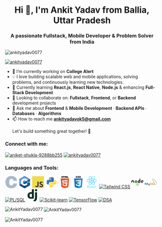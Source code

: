 <h1 align="center">Hi 👋, I'm Ankit Yadav from Ballia, Uttar Pradesh</h1>
<h3 align="center">A passionate Fullstack, Mobile Developer & Problem Solver from India</h3>

<p align="left"> <img src="https://komarev.com/ghpvc/?username=ankityadav0077&label=Profile%20views&color=0e75b6&style=flat" alt="ankityadav0077" /> </p>

<p align="left"> <a href="https://github.com/ryo-ma/github-profile-trophy"><img src="https://github-profile-trophy.vercel.app/?username=ankityadav0077" alt="ankityadav0077" /></a> </p>

- 🔭 I’m currently working on **College Alert**
- 💡 I love building scalable web and mobile applications, solving problems, and continuously learning new technologies.
- 🌱 Currently learning **React.js**, **React Native**, **Node.js** & enhancing **Full-Stack Development**
- 👯 Looking to collaborate on: **Fullstack**, **Frontend**, or **Backend** development projects
- 💬 Ask me about **Frontend** & **Mobile Development** · **Backend APIs** · **Databases** · **Algorithms**
- 📫 How to reach me **ankityadavok5@gmail.com**
   <br> </br>
  Let's build something great together! 🚀

<h3 align="left">Connect with me:</h3>
<p align="left">
<a href="https://www.linkedin.com/in/ankit-yadav-01b38b281/" target="blank"><img align="center" src="https://raw.githubusercontent.com/rahuldkjain/github-profile-readme-generator/master/src/images/icons/Social/linked-in-alt.svg" alt="aniket-shukla-9288bb255" height="30" width="40" /></a>
<a href="https://www.leetcode.com/ankityadavok5" target="blank"><img align="center" src="https://raw.githubusercontent.com/rahuldkjain/github-profile-readme-generator/master/src/images/icons/Social/leet-code.svg" alt="ankityadav0077" height="30" width="40" /></a>
</p>

<h3 align="left">Languages and Tools:</h3>
<p align="left">  <a href="https://www.cprogramming.com/" target="_blank"><img src="https://raw.githubusercontent.com/devicons/devicon/master/icons/c/c-original.svg" alt="C" width="40" height="40"/></a>
  <a href="https://www.w3schools.com/cpp/" target="_blank"><img src="https://raw.githubusercontent.com/devicons/devicon/master/icons/cplusplus/cplusplus-original.svg" alt="C++" width="40" height="40"/></a>
  <a href="https://developer.mozilla.org/en-US/docs/Web/JavaScript" target="_blank"><img src="https://raw.githubusercontent.com/devicons/devicon/master/icons/javascript/javascript-original.svg" alt="JavaScript" width="40" height="40"/></a>
  <a href="https://www.python.org" target="_blank"><img src="https://raw.githubusercontent.com/devicons/devicon/master/icons/python/python-original.svg" alt="Python" width="40" height="40"/></a>
  <a href="https://www.w3.org/html/" target="_blank"><img src="https://raw.githubusercontent.com/devicons/devicon/master/icons/html5/html5-original-wordmark.svg" alt="HTML5" width="40" height="40"/></a>
  <a href="https://www.w3schools.com/css/" target="_blank"><img src="https://raw.githubusercontent.com/devicons/devicon/master/icons/css3/css3-original-wordmark.svg" alt="CSS3" width="40" height="40"/></a>
  <a href="https://reactjs.org/" target="_blank"><img src="https://raw.githubusercontent.com/devicons/devicon/master/icons/react/react-original-wordmark.svg" alt="React" width="40" height="40"/></a>
  <a href="https://tailwindcss.com/" target="_blank"><img src="https://www.vectorlogo.zone/logos/tailwindcss/tailwindcss-icon.svg" alt="Tailwind CSS" width="40" height="40"/></a>
  <a href="https://nodejs.org" target="_blank"><img src="https://raw.githubusercontent.com/devicons/devicon/master/icons/nodejs/nodejs-original-wordmark.svg" alt="Node.js" width="40" height="40"/></a>
  <a href="https://www.mysql.com/" target="_blank"><img src="https://raw.githubusercontent.com/devicons/devicon/master/icons/mysql/mysql-original-wordmark.svg" alt="MySQL" width="40" height="40"/></a>
  <a href="https://www.oracle.com/database/technologies/appdev/plsql.html" target="_blank"><img src="https://img.icons8.com/color/48/oracle-logo.png" alt="PL/SQL" width="40" height="40"/></a>
  <a href="https://www.djangoproject.com/" target="_blank"><img src="https://raw.githubusercontent.com/devicons/devicon/master/icons/django/django-plain.svg" alt="Django" width="40" height="40"/></a>
  <a href="https://scikit-learn.org/" target="_blank"><img src="https://upload.wikimedia.org/wikipedia/commons/0/05/Scikit_learn_logo_small.svg" alt="Scikit-learn" width="40" height="40"/></a>
  <a href="https://www.tensorflow.org" target="_blank"><img src="https://www.vectorlogo.zone/logos/tensorflow/tensorflow-icon.svg" alt="TensorFlow" width="40" height="40"/></a>
  <a href="https://en.wikipedia.org/wiki/Data_structure" target="_blank"><img src="https://img.icons8.com/external-flat-juicy-fish/60/external-algorithm-coding-and-development-flat-flat-juicy-fish.png" alt="DSA" width="40" height="40"/></a>
  </p>

<p><img align="left" src="https://github-readme-stats.vercel.app/api/top-langs?username=ankityadav0077&show_icons=true&locale=en&layout=compact" alt="AnkitYadav0077" /></p>

<p>&nbsp;<img align="center" src="https://github-readme-stats.vercel.app/api?username=ankityadav0077&show_icons=true&locale=en" alt="AnkitYadav0077" /></p>

<p><img align="center" src="https://github-readme-streak-stats.herokuapp.com/?user=ankityadav0077&" alt="AnkitYadav0077" /></p>
